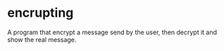 # encrupting
A program that encrypt a message send by the user, then decrypt it and show the real message.
